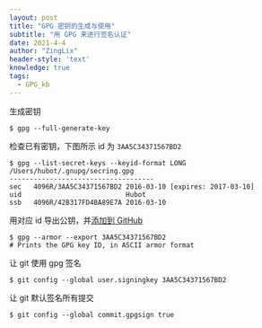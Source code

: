 ```yaml
---
layout: post
title: "GPG 密钥的生成与使用"
subtitle: "用 GPG 来进行签名认证"
date: 2021-4-4
author: "ZingLix"
header-style: 'text'
knowledge: true
tags:
  - GPG_kb
---
```



生成密钥

```
$ gpg --full-generate-key
```

检查已有密钥，下图所示 id 为 `3AA5C34371567BD2`

```
$ gpg --list-secret-keys --keyid-format LONG
/Users/hubot/.gnupg/secring.gpg
------------------------------------
sec   4096R/3AA5C34371567BD2 2016-03-10 [expires: 2017-03-10]
uid                          Hubot 
ssb   4096R/42B317FD4BA89E7A 2016-03-10
```

用对应 id 导出公钥，并[添加到 GitHub](https://github.com/settings/keys)

```
$ gpg --armor --export 3AA5C34371567BD2
# Prints the GPG key ID, in ASCII armor format
```

让 git 使用 gpg 签名

```
$ git config --global user.signingkey 3AA5C34371567BD2
```

让 git 默认签名所有提交

```
$ git config --global commit.gpgsign true
```